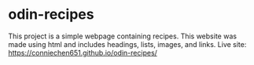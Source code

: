 # odin-recipes
This project is a simple webpage containing recipes. This website was made using html and includes headings, lists, images, and links.
Live site: https://conniechen651.github.io/odin-recipes/
